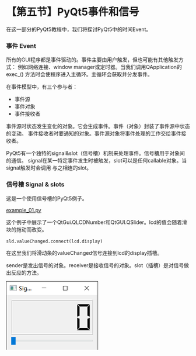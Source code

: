 # 【第五节】PyQt5事件和信号

在这一部分的PyQt5教程中，我们将探讨PyQt5中的时间Event。

### 事件 Event

所有的GUI程序都是事件驱动的。事件主要由用户触发，但也可能有其他触发方式：
例如网络连接、window manager或定时器。当我们调用QApplication的exec_()
方法时会使程序进入主循环。主循环会获取并分发事件。

在事件模型中，有三个参与者：

- 事件源
- 事件对象
- 事件接收者

事件源时状态发生变化的对象。它会生成事件。事件（对象）封装了事件源中状态的变动。
事件接收者时要通知的对象。事件源对象将事件处理的工作交给事件接收者。

PyQt5有一个独特的signal&slot（信号槽）机制来处理事件。信号槽用于对象间的通信。
signal在某一特定事件发生时被触发，slot可以是任何callable对象。当signal触发时会调用
与之相连的slot。

### 信号槽 Signal & slots

这是一个使用信号槽的PyQt5例子。

[example_01.py](../../sample/【第五节】PyQt5事件和信号/example_01.py)

这个例子中展示了一个QtGui.QLCDNumber和QtGUI.QSlider。lcd的值会随着滑块的拖动而改变。

```python
sld.valueChanged.connect(lcd.display)
```

在这里我们将滑动条的valueChanged信号连接到lcd的display插槽。

sender是发出信号的对象。receiver是接收信号的对象。slot（插槽）是对信号做出反应的方法。

![ex_01.png](../../sample/【第五节】PyQt5事件和信号/示意图/ex_01.png "ex_01.png")
